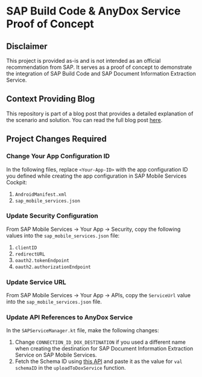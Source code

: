 # SAP Build Code & AnyDox Service Proof of Concept

## Disclaimer
This project is provided as-is and is not intended as an official recommendation from SAP. It serves as a proof of concept to demonstrate the integration of SAP Build Code and SAP Document Information Extraction Service.

## Context Providing Blog
This repository is part of a blog post that provides a detailed explanation of the scenario and solution. You can read the full blog post [here]([link-to-blog](https://community.sap.com/t5/technology-blogs-by-sap/transform-your-phone-s-camera-into-a-next-gen-input-tool-with-sap-build/ba-p/13770867)).

## Project Changes Required

### Change Your App Configuration ID
In the following files, replace `<Your-App-ID>` with the app configuration ID you defined while creating the app configuration in SAP Mobile Services Cockpit:

1. `AndroidManifest.xml`
2. `sap_mobile_services.json`

### Update Security Configuration
From SAP Mobile Services → Your App → Security, copy the following values into the `sap_mobile_services.json` file:

1. `clientID`
2. `redirectURL`
3. `oauth2.tokenEndpoint`
4. `oauth2.authorizationEndpoint`

### Update Service URL
From SAP Mobile Services → Your App → APIs, copy the `ServiceUrl` value into the `sap_mobile_services.json` file.

### Update API References to AnyDox Service
In the `SAPServiceManager.kt` file, make the following changes:

1. Change `CONNECTION_ID_DOX_DESTINATION` if you used a different name when creating the destination for SAP Document Information Extraction Service on SAP Mobile Services.
2. Fetch the Schema ID using [this API](https://help.sap.com/docs/document-information-extraction/document-information-extraction/get-schema?locale=en-US) and paste it as the value for `val schemaID` in the `uploadToDoxService` function.
